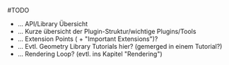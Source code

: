 #TODO
	
* ... API/Library Übersicht 
* ... Kurze übersicht der Plugin-Struktur/wichtige Plugins/Tools
* ... Extension Points ( + "Important Extensions")?
* ... Evtl. Geometry Library Tutorials hier? (gemerged in einem Tutorial?)
* ... Rendering Loop? (evtl. ins Kapitel "Rendering")
